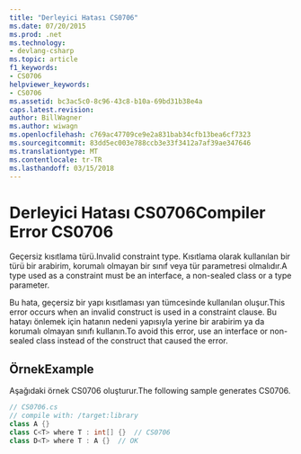 ```yaml
---
title: "Derleyici Hatası CS0706"
ms.date: 07/20/2015
ms.prod: .net
ms.technology:
- devlang-csharp
ms.topic: article
f1_keywords:
- CS0706
helpviewer_keywords:
- CS0706
ms.assetid: bc3ac5c0-8c96-43c8-b10a-69bd31b38e4a
caps.latest.revision: 
author: BillWagner
ms.author: wiwagn
ms.openlocfilehash: c769ac47709ce9e2a831bab34cfb13bea6cf7323
ms.sourcegitcommit: 83dd5ec003e788ccb3e33f3412a7af39ae347646
ms.translationtype: MT
ms.contentlocale: tr-TR
ms.lasthandoff: 03/15/2018
---
```

# <a name="compiler-error-cs0706"></a><span data-ttu-id="2f7d5-102">Derleyici Hatası CS0706</span><span class="sxs-lookup"><span data-stu-id="2f7d5-102">Compiler Error CS0706</span></span>
<span data-ttu-id="2f7d5-103">Geçersiz kısıtlama türü.</span><span class="sxs-lookup"><span data-stu-id="2f7d5-103">Invalid constraint type.</span></span> <span data-ttu-id="2f7d5-104">Kısıtlama olarak kullanılan bir türü bir arabirim, korumalı olmayan bir sınıf veya tür parametresi olmalıdır.</span><span class="sxs-lookup"><span data-stu-id="2f7d5-104">A type used as a constraint must be an interface, a non-sealed class or a type parameter.</span></span>  
  
 <span data-ttu-id="2f7d5-105">Bu hata, geçersiz bir yapı kısıtlaması yan tümcesinde kullanılan oluşur.</span><span class="sxs-lookup"><span data-stu-id="2f7d5-105">This error occurs when an invalid construct is used in a constraint clause.</span></span> <span data-ttu-id="2f7d5-106">Bu hatayı önlemek için hatanın nedeni yapısıyla yerine bir arabirim ya da korumalı olmayan sınıfı kullanın.</span><span class="sxs-lookup"><span data-stu-id="2f7d5-106">To avoid this error, use an interface or non-sealed class instead of the construct that caused the error.</span></span>  
  
## <a name="example"></a><span data-ttu-id="2f7d5-107">Örnek</span><span class="sxs-lookup"><span data-stu-id="2f7d5-107">Example</span></span>  
 <span data-ttu-id="2f7d5-108">Aşağıdaki örnek CS0706 oluşturur.</span><span class="sxs-lookup"><span data-stu-id="2f7d5-108">The following sample generates CS0706.</span></span>  
  
```csharp  
// CS0706.cs  
// compile with: /target:library  
class A {}  
class C<T> where T : int[] {}  // CS0706  
class D<T> where T : A {}  // OK  
```
